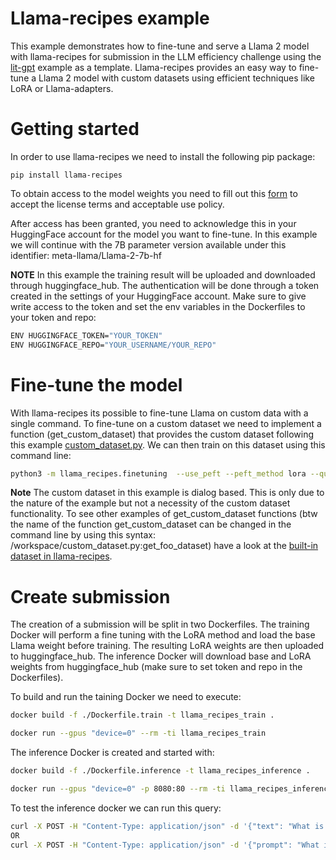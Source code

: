 # Llama-recipes example
This example demonstrates how to fine-tune and serve a Llama 2 model with llama-recipes for submission in the LLM efficiency challenge using the [lit-gpt](../lit-gpt/) example as a template.
Llama-recipes provides an easy way to fine-tune a Llama 2 model with custom datasets using efficient techniques like LoRA or Llama-adapters.

# Getting started
In order to use llama-recipes we need to install the following pip package:

```
pip install llama-recipes
```

To obtain access to the model weights you need to fill out this [form](https://ai.meta.com/resources/models-and-libraries/llama-downloads/) to accept the license terms and acceptable use policy.

After access has been granted, you need to acknowledge this in your HuggingFace account for the model you want to fine-tune. In this example we will continue with the 7B parameter version available under this identifier: meta-llama/Llama-2-7b-hf

**NOTE** In this example the training result will be uploaded and downloaded through huggingface_hub. The authentication will be done through a token created in the settings of your HuggingFace account.
Make sure to give write access to the token and set the env variables in the Dockerfiles to your token and repo:

```bash
ENV HUGGINGFACE_TOKEN="YOUR_TOKEN"
ENV HUGGINGFACE_REPO="YOUR_USERNAME/YOUR_REPO"
```

# Fine-tune the model
With llama-recipes its possible to fine-tune Llama on custom data with a single command. To fine-tune on a custom dataset we need to implement a function (get_custom_dataset) that provides the custom dataset following this example [custom_dataset.py](https://github.com/facebookresearch/llama-recipes/blob/main/examples/custom_dataset.py).
We can then train on this dataset using this command line:

```bash
python3 -m llama_recipes.finetuning  --use_peft --peft_method lora --quantization --model_name meta-llama/Llama-2-7b --dataset custom_dataset --custom_dataset.file /workspace/custom_dataset.py --output_dir /volume/output_dir
```

**Note** The custom dataset in this example is dialog based. This is only due to the nature of the example but not a necessity of the custom dataset functionality. To see other examples of get_custom_dataset functions (btw the name of the function get_custom_dataset can be changed in the command line by using this syntax: /workspace/custom_dataset.py:get_foo_dataset) have a look at the [built-in dataset in llama-recipes](https://github.com/facebookresearch/llama-recipes/blob/main/src/llama_recipes/datasets/__init__.py).

# Create submission
The creation of a submission will be split in two Dockerfiles. The training Docker will perform a fine tuning with the LoRA method and load the base Llama weight before training. The resulting LoRA weights are then uploaded to huggingface_hub. The inference Docker will download base and LoRA weights from huggingface_hub (make sure to set token and repo in the Dockerfiles).

To build and run the taining Docker we need to execute:

```bash
docker build -f ./Dockerfile.train -t llama_recipes_train .

docker run --gpus "device=0" --rm -ti llama_recipes_train
```

The inference Docker is created and started with:

```bash
docker build -f ./Dockerfile.inference -t llama_recipes_inference .

docker run --gpus "device=0" -p 8080:80 --rm -ti llama_recipes_inference
```

To test the inference docker we can run this query:

```bash
curl -X POST -H "Content-Type: application/json" -d '{"text": "What is the capital of france? "}' http://localhost:8080/tokenize
OR
curl -X POST -H "Content-Type: application/json" -d '{"prompt": "What is the capital of france? "}' http://localhost:8080/process
```
